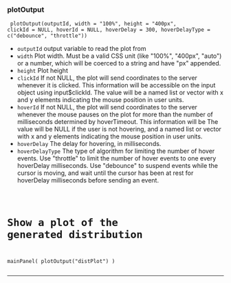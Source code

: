 ### plotOutput
<code><pre>
plotOutput(outputId, width = "100%", height = "400px",
    clickId = NULL, hoverId = NULL, hoverDelay = 300,
    hoverDelayType = c("debounce", "throttle"))
</pre></code>

- `outputId` output variable to read the plot from
- `width` Plot width. Must be a valid CSS unit (like "100%", "400px", "auto") or a number, which will be coerced to a string and have "px" appended.
- `height` Plot height
- `clickId` If not NULL, the plot will send coordinates to the server whenever it is clicked. This information will be accessible on the input object using input$clickId. The value will be a named list or vector with x and y elements indicating the mouse position in user units.
- `hoverId` If not NULL, the plot will send coordinates to the server whenever the mouse pauses on the plot for more than the number of milliseconds determined by hoverTimeout. This information will be The value will be NULL if the user is not hovering, and a named list or vector with x and y elements indicating the mouse position in user units.
- `hoverDelay` The delay for hovering, in milliseconds.
- `hoverDelayType` The type of algorithm for limiting the number of hover events. Use "throttle" to limit the number of hover events to one every hoverDelay milliseconds. Use "debounce" to suspend events while the cursor is moving, and wait until the cursor has been at rest for hoverDelay milliseconds before sending an event.

<code><pre>
# Show a plot of the generated distribution
mainPanel(
  plotOutput("distPlot")
)
</pre></code>
<hr>
